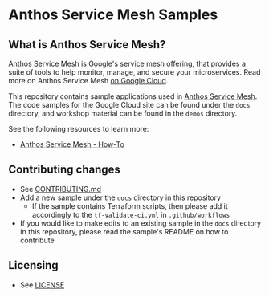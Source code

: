 # Anthos Service Mesh Samples

## What is Anthos Service Mesh? 

Anthos Service Mesh is Google's service mesh offering, that provides a suite of tools to help monitor, manage, and secure your microservices.
Read more on Anthos Service Mesh [on Google Cloud](https://cloud.google.com/service-mesh/docs/overview).

This repository contains sample applications used in
[Anthos Service Mesh](https://cloud.google.com/service-mesh/docs/overview).
The code samples for the Google Cloud site can be found under the `docs` directory, and workshop material can be found in the `demos` directory. 

See the following resources to learn more:

- [Anthos Service Mesh - How-To](https://cloud.google.com/service-mesh/docs/how-to)

## Contributing changes

* See [CONTRIBUTING.md](CONTRIBUTING.md)
* Add a new sample under the `docs` directory in this repository
  * If the sample contains Terraform scripts, then please add it accordingly to the `tf-validate-ci.yml` in `.github/workflows`
* If you would like to make edits to an existing sample in the `docs` directory in this repository, please read the sample's README on how to contribute

## Licensing

* See [LICENSE](LICENSE)
